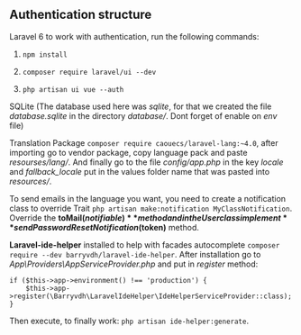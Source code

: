 ## Authentication structure

Laravel 6 to work with authentication, run the following commands:

1) `npm install`

2) `composer require laravel/ui --dev`

3) `php artisan ui vue --auth`

SQLite (The database used here was *sqlite*, for that we created the file *database.sqlite* in the directory *database/*.
Dont forget of enable on *env* file)

Translation Package `composer require caouecs/laravel-lang:~4.0`, after importing go to vendor package, copy language pack and
paste *resourses/lang/*. And finally go to the file *config/app.php* in the key *locale* and *fallback_locale* put in the
values folder name that was pasted into *resources/*.

To send emails in the language you want, you need to create a notification class to override Trait
`php artisan make:notification MyClassNotification`. Override the **toMail($notifiable)** method and in the User class implement
**sendPasswordResetNotification($token)** method.

**Laravel-ide-helper** installed to help with facades autocomplete `composer require --dev barryvdh/laravel-ide-helper`.
After installation go to *App\Providers\AppServiceProvider.php* and put in *register* method:

    if ($this->app->environment() !== 'production') {
        $this->app->register(\Barryvdh\LaravelIdeHelper\IdeHelperServiceProvider::class);
    }

Then execute, to finally work: `php artisan ide-helper:generate`.
